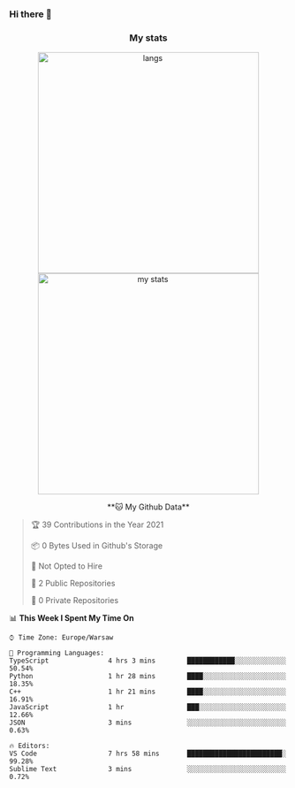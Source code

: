 ### Hi there 👋

<!--
**DamianKocjan/DamianKocjan** is a ✨ _special_ ✨ repository because its `README.md` (this file) appears on your GitHub profile.

Here are some ideas to get you started:

- 🔭 I’m currently working on ...
- 🌱 I’m currently learning ...
- 👯 I’m looking to collaborate on ...
- 🤔 I’m looking for help with ...
- 💬 Ask me about ...
- 📫 How to reach me: ...
- 😄 Pronouns: ...
- ⚡ Fun fact: ...
-->

<h3 align="center">My stats</h3>

<p align="center">
  <img src="https://github-readme-stats.vercel.app/api/top-langs/?username=DamianKocjan&layout=compact" width="400" alt="langs" />
  <br />
  <img src="https://github-readme-stats.vercel.app/api?username=DamianKocjan&count_private=true&show_icons=true" width="400" alt="my stats" />
  <br />
  <p align="center">
    <!--START_SECTION:waka-->
**🐱 My Github Data** 

> 🏆 39 Contributions in the Year 2021
 > 
> 📦 0 Bytes Used in Github's Storage 
 > 
> 🚫 Not Opted to Hire
 > 
> 📜 2 Public Repositories 
 > 
> 🔑 0 Private Repositories  
 > 
📊 **This Week I Spent My Time On** 

```text
⌚︎ Time Zone: Europe/Warsaw

💬 Programming Languages: 
TypeScript               4 hrs 3 mins        ████████████░░░░░░░░░░░░░   50.54% 
Python                   1 hr 28 mins        ████░░░░░░░░░░░░░░░░░░░░░   18.35% 
C++                      1 hr 21 mins        ████░░░░░░░░░░░░░░░░░░░░░   16.91% 
JavaScript               1 hr                ███░░░░░░░░░░░░░░░░░░░░░░   12.66% 
JSON                     3 mins              ░░░░░░░░░░░░░░░░░░░░░░░░░   0.63%

🔥 Editors: 
VS Code                  7 hrs 58 mins       ████████████████████████░   99.28% 
Sublime Text             3 mins              ░░░░░░░░░░░░░░░░░░░░░░░░░   0.72%

```


<!--END_SECTION:waka-->
  </p>
</p>
